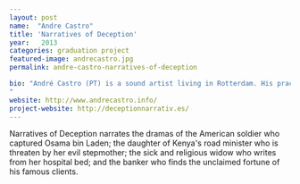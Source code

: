 ```yaml
---
layout: post
name:  "Andre Castro"
title: 'Narratives of Deception'
year:   2013
categories: graduation project 
featured-image: andrecastro.jpg
permalink: andre-castro-narratives-of-deception

bio: "André Castro (PT) is a sound artist living in Rotterdam. His practice involves DIY, exploratory, and nonsense strategies to appropriate found media-objects, such as audio-tracks from a colossal online archive, the whispers and silences of radiophonic discourse, or the stories told in spam emails.
"
website: http://www.andrecastro.info/
project-website: http://deceptionnarrativ.es/
--- 
```


Narratives of Deception narrates the dramas of the American soldier who captured Osama bin Laden; the daughter of Kenya's road minister who is threaten by her evil stepmother; the sick and religious widow who writes from her hospital bed; and the banker who finds the unclaimed fortune of his famous clients.
